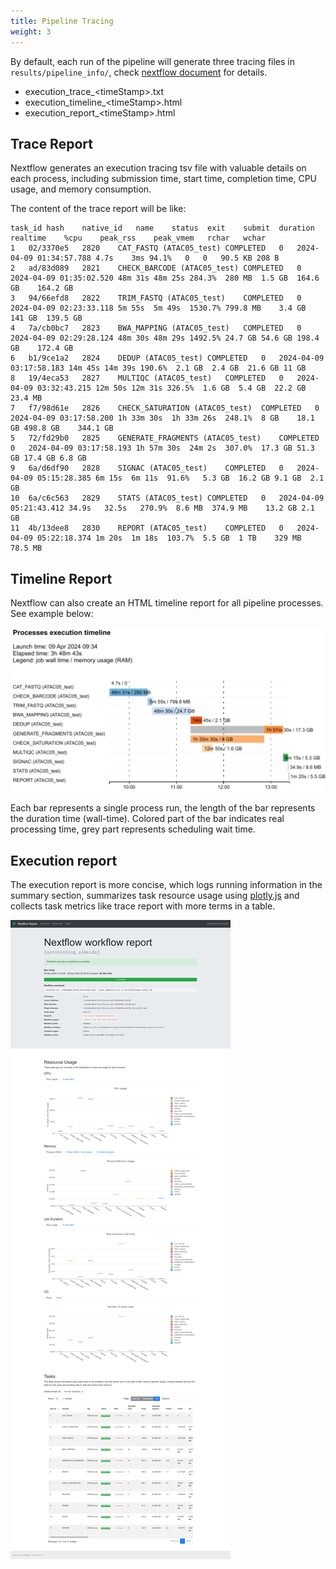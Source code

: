 ```yaml
---
title: Pipeline Tracing
weight: 3
---
```


By default, each run of the pipeline will generate 
three tracing files in `results/pipeline_info/`, check
[nextflow document](https://www.nextflow.io/docs/stable/tracing.html) for details.

- execution\_trace\_\<timeStamp\>.txt
- execution\_timeline\_\<timeStamp\>.html
- execution\_report\_\<timeStamp\>.html

## Trace Report

Nextflow generates an execution tracing tsv file with 
valuable details on each process, including submission time, 
start time, completion time, CPU usage, 
and memory consumption.

The content of the trace report will be like:

```
task_id	hash	native_id	name	status	exit	submit	duration	realtime	%cpu	peak_rss	peak_vmem	rchar	wchar
1	02/3370e5	2820	CAT_FASTQ (ATAC05_test)	COMPLETED	0	2024-04-09 01:34:57.788	4.7s	3ms	94.1%	0	0	90.5 KB	208 B
2	ad/83d089	2821	CHECK_BARCODE (ATAC05_test)	COMPLETED	0	2024-04-09 01:35:02.520	48m 31s	48m 25s	284.3%	280 MB	1.5 GB	164.6 GB	164.2 GB
3	94/66efd8	2822	TRIM_FASTQ (ATAC05_test)	COMPLETED	0	2024-04-09 02:23:33.118	5m 55s	5m 49s	1530.7%	799.8 MB	3.4 GB	141 GB	139.5 GB
4	7a/cb0bc7	2823	BWA_MAPPING (ATAC05_test)	COMPLETED	0	2024-04-09 02:29:28.124	48m 30s	48m 29s	1492.5%	24.7 GB	54.6 GB	198.4 GB	172.4 GB
6	b1/9ce1a2	2824	DEDUP (ATAC05_test)	COMPLETED	0	2024-04-09 03:17:58.183	14m 45s	14m 39s	190.6%	2.1 GB	2.4 GB	21.6 GB	11 GB
8	19/4eca53	2827	MULTIQC (ATAC05_test)	COMPLETED	0	2024-04-09 03:32:43.215	12m 50s	12m 31s	326.5%	1.6 GB	5.4 GB	22.2 GB	23.4 MB
7	f7/98d61e	2826	CHECK_SATURATION (ATAC05_test)	COMPLETED	0	2024-04-09 03:17:58.200	1h 33m 30s	1h 33m 26s	248.1%	8 GB	18.1 GB	498.8 GB	344.1 GB
5	72/fd29b0	2825	GENERATE_FRAGMENTS (ATAC05_test)	COMPLETED	0	2024-04-09 03:17:58.193	1h 57m 30s	24m 2s	307.0%	17.3 GB	51.3 GB	17.4 GB	6.8 GB
9	6a/d6df90	2828	SIGNAC (ATAC05_test)	COMPLETED	0	2024-04-09 05:15:28.385	6m 15s	6m 11s	91.6%	5.3 GB	16.2 GB	9.1 GB	2.1 GB
10	6a/c6c563	2829	STATS (ATAC05_test)	COMPLETED	0	2024-04-09 05:21:43.412	34.9s	32.5s	270.9%	8.6 MB	374.9 MB	13.2 GB	2.1 GB
11	4b/13dee8	2830	REPORT (ATAC05_test)	COMPLETED	0	2024-04-09 05:22:18.374	1m 20s	1m 18s	103.7%	5.5 GB	1 TB	329 MB	78.5 MB
```

## Timeline Report

Nextflow can also create an HTML timeline report for all pipeline processes. 
See example below:

![](execution_timeline.png?width=40vw)

Each bar represents a single process run, the length of the bar represents
the duration time (wall-time). Colored part of the bar indicates real
processing time, grey part represents scheduling wait time.

## Execution report

The execution report is more concise, which logs running information in
the summary section, summarizes task resource usage 
using [plotly.js](https://plot.ly/javascript/) and collects task metrics like
trace report with more terms in a table.

![](execution_html_report.png)
